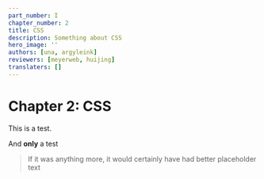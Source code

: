 ```yaml
---
part_number: I
chapter_number: 2
title: CSS
description: Something about CSS
hero_image: ''
authors: [una, argyleink]
reviewers: [meyerweb, huijing]
translaters: []
---
```


# Chapter 2: CSS

This is a test.

And **only** a test

> If it was anything more, it would certainly have had better placeholder text
